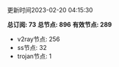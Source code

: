 更新时间2023-02-20 04:15:30

**总订阅: 73**
**总节点: 896**
**有效节点: 289**
- v2ray节点: 256
- ss节点: 32
- trojan节点: 1
